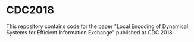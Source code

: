 # CDC2018
This repository contains code for the paper "Local Encoding of Dynamical Systems for Efficient Information Exchange" published at CDC 2018
